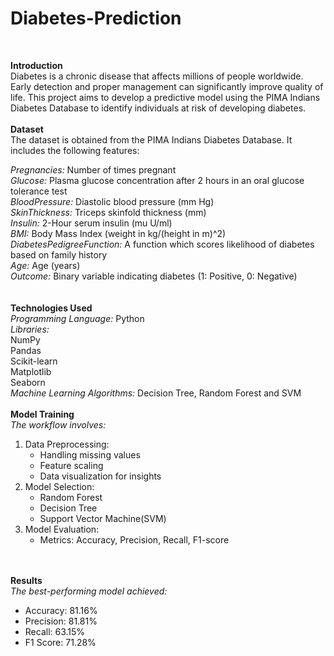 # Diabetes-Prediction
<br>

<strong>Introduction</strong><br>
Diabetes is a chronic disease that affects millions of people worldwide. Early detection and proper management can significantly improve quality of life. This project aims to develop a
predictive model using the PIMA Indians Diabetes Database to identify individuals at risk of developing diabetes.
<br>
<br>
<strong>Dataset</strong><br>
The dataset is obtained from the PIMA Indians Diabetes Database. It includes the following features:

<em>Pregnancies:</em> Number of times pregnant<br>
<em>Glucose:</em> Plasma glucose concentration after 2 hours in an oral glucose tolerance test<br>
<em>BloodPressure:</em> Diastolic blood pressure (mm Hg)<br>
<em>SkinThickness:</em> Triceps skinfold thickness (mm)<br>
<em>Insulin:</em> 2-Hour serum insulin (mu U/ml)<br>
<em>BMI:</em> Body Mass Index (weight in kg/(height in m)^2)<br>
<em>DiabetesPedigreeFunction:</em> A function which scores likelihood of diabetes based on family history<br>
<em>Age:</em> Age (years)<br>
<em>Outcome:</em> Binary variable indicating diabetes (1: Positive, 0: Negative)<br>
<br>
<br>
<strong>Technologies Used</strong><br>
<em>Programming Language:</em> Python<br>
<em>Libraries:</em><br>
NumPy<br>
Pandas<br>
Scikit-learn<br>
Matplotlib<br>
Seaborn<br>
<em>Machine Learning Algorithms:</em> Decision Tree, Random Forest and SVM
<br>
<br>
<strong>Model Training</strong><br>
<em>The workflow involves:</em>
<br>
<ol>
<li>Data Preprocessing:
<ul>
<li>Handling missing values</li>
<li>Feature scaling</li>
<li>Data visualization for insights</li>
</ul>
</li>
<li>Model Selection:
<ul>
<li>Random Forest</li>
<li>Decision Tree</li>
<li>Support Vector Machine(SVM)</li>
</ul>
</li>
<li>Model Evaluation:
<ul>
<li>Metrics: Accuracy, Precision, Recall, F1-score</li>
</ul>
</li>
</ol>
<br>
<br>
<strong>Results</strong><br>
<em>The best-performing model achieved:</em>
<br>
<ul>
<li>Accuracy: 81.16%</li>
<li>Precision: 81.81%</li>
<li>Recall: 63.15%</li>
<li>F1 Score: 71.28%</li>
</ul>
